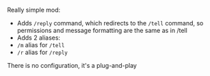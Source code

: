 Really simple mod:
- Adds `/reply` command, which redirects to the `/tell` command, so permissions and message formatting are the same as in /tell
- Adds 2 aliases:
- `/m` alias for `/tell`
- `/r` alias for `/reply`

There is no configuration, it's a plug-and-play